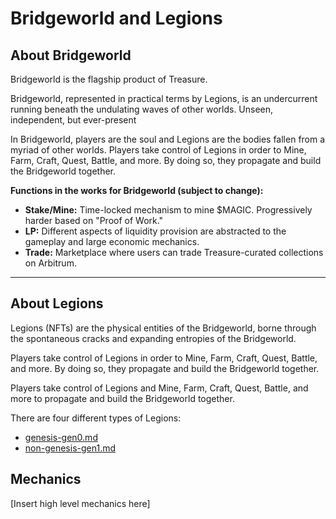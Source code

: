 # Bridgeworld and Legions

## About Bridgeworld

Bridgeworld is the flagship product of Treasure.

Bridgeworld, represented in practical terms by Legions, is an undercurrent running beneath the undulating waves of other worlds. Unseen, independent, but ever-present

In Bridgeworld, players are the soul and Legions are the bodies fallen from a myriad of other worlds. Players take control of Legions in order to Mine, Farm, Craft, Quest, Battle, and more. By doing so, they propagate and build the Bridgeworld together.

**Functions in the works for Bridgeworld (subject to change):**

* **Stake/Mine:** Time-locked mechanism to mine $MAGIC. Progressively harder based on "Proof of Work."
* **LP:** Different aspects of liquidity provision are abstracted to the gameplay and large economic mechanics.
* **Trade:** Marketplace where users can trade Treasure-curated collections on Arbitrum.
* ****

## About Legions

Legions (NFTs) are the physical entities of the Bridgeworld, borne through the spontaneous cracks and expanding entropies of the Bridgeworld.



Players take control of Legions in order to Mine, Farm, Craft, Quest, Battle, and more. By doing so, they propagate and build the Bridgeworld together.

Players take control of Legions and Mine, Farm, Craft, Quest, Battle, and more to propagate and build the Bridgeworld together.

There are four different types of Legions:

* [genesis-gen0.md](../bridgeworld-and-legions/genesis-gen0.md "mention")
* [non-genesis-gen1.md](../bridgeworld-and-legions/non-genesis-gen1.md "mention")

## Mechanics

\[Insert high level mechanics here]
